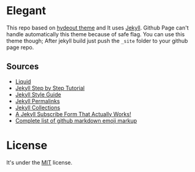 # Elegant

This repo based on [hydeout theme](https://github.com/fongandrew/hydeout) and It uses [Jekyll](http://jekyllrb.com). Github Page can't handle automatically this theme because of safe flag. You can use this theme though; After jekyll build just push the `_site` folder to your github page repo.

## Sources

* [Liquid](https://shopify.github.io/liquid/)
* [Jekyll Step by Step Tutorial](https://jekyllrb.com/docs/step-by-step/01-setup/)
* [Jekyll Style Guide](https://ben.balter.com/jekyll-style-guide/)
* [Jekyll Permalinks](https://jekyllrb.com/docs/permalinks/)
* [Jekyll Collections](https://jekyllrb.com/docs/collections/)
* [A Jekyll Subscribe Form That Actually Works!](https://blog.webjeda.com/jekyll-subscribe-form/)
* [Complete list of github markdown emoji markup](https://gist.github.com/rxaviers/7360908/)

# License

It's under the [MIT](https://github.com/ridvanaltun/elegant/blob/master/LICENSE) license.
